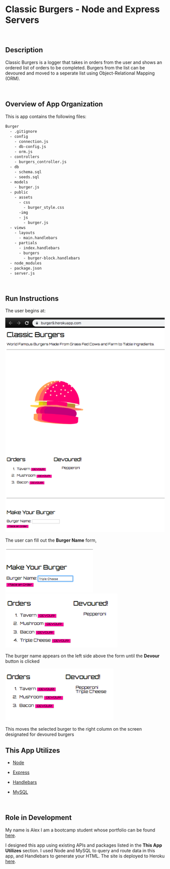 # Classic Burgers - Node and Express Servers

<br>

## Description

Classic Burgers is a logger that takes in orders from the user and shows an ordered list of orders to be completed. Burgers from the list can be devoured and moved to a seperate list using Object-Relational Mapping (ORM).



<br>

## Overview of App Organization

This is app contains the following files:

  ```
  Burger
    - .gitignore
    - config
      - connection.js
      - db-config.js
      - orm.js
    - controllers
      - burgers_controller.js
    - db
      - schema.sql
      - seeds.sql
    - models
      - burger.js
    - public
      - assets
        - css
          - burger_style.css
        -img
        - js
          - burger.js
    - views
      - layouts
        - main.handlebars
      - partials
        - index.handlebars
        - burgers
          - burger-block.handlebars
    - node_modules
    - package.json
    - server.js
  ```
  

<br>

## Run Instructions

The user begins at:

![StartPage](public/assets/img/StartPage.png)

The user can fill out the **Burger Name** form, 

![OrderInput](public/assets/img/OrderInput.png)
![AsOrder](public/assets/img/AsOrder.png)

The burger name appears on the left side above the form until the **Devour** button is clicked

![AsDevoured](public/assets/img/AsDevoured.png)

This moves the selected burger to the right column on the screen designated for devoured burgers

## This App Utilizes

   * [Node](https://nodejs.org/en/about/)

   * [Express](https://www.npmjs.com/package/express)

   * [Handlebars](https://handlebarsjs.com/)

   * [MySQL](https://www.mysql.com/)



<br>

## Role in Development

My name is Alex I am a bootcamp student whose portfolio can be found
[here]( https://alexsamalot19.github.io/Samalot-Alexander-Portfolio/).

I designed this app using existing APIs and packages listed in the **This App Utilizes** section. I used Node and MySQL to query and route data in this app, and Handlebars to generate your HTML. The site is deployed to Heroku [here](https://burger9.herokuapp.com/).